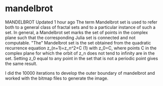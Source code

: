 # mandelbrot
MANDELBROT
 Updated 1 hour ago
The term Mandelbrot set is used to refer both to a general class of fractal sets and to a particular instance of such a set. In general, a Mandelbrot set marks the set of points in the complex plane such that the corresponding Julia set is connected and not computable. "The" Mandelbrot set is the set obtained from the quadratic recurrence equation
z_(n+1)=z_n^2+C (1) with z_0=C, where points C in the complex plane for which the orbit of z_n does not tend to infinity are in the set. Setting z_0 equal to any point in the set that is not a periodic point gives the same result.

I did the 10000 iterations to develop the outer boundary of mandelbrot and worked with the bitmap files to generate the image.
